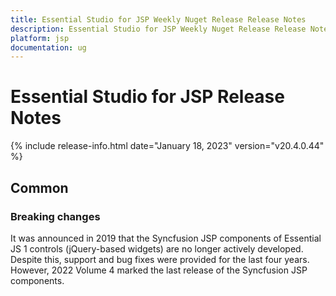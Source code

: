 ```yaml
---
title: Essential Studio for JSP Weekly Nuget Release Release Notes  
description: Essential Studio for JSP Weekly Nuget Release Release Notes  
platform: jsp
documentation: ug
---
```


# Essential Studio for JSP  Release Notes  

{% include release-info.html date="January 18, 2023"  version="v20.4.0.44" %} 



## Common

### Breaking changes

It was announced in 2019 that the Syncfusion JSP components of Essential JS 1 controls (jQuery-based widgets) are no longer actively developed. Despite this, support and bug fixes were provided for the last four years. However, 2022 Volume 4 marked the last release of the Syncfusion JSP components. 
